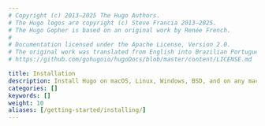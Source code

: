 ```yaml
---
# Copyright (c) 2013–2025 The Hugo Authors.
# The Hugo logos are copyright (c) Steve Francia 2013–2025.
# The Hugo Gopher is based on an original work by Renée French.
#
# Documentation licensed under the Apache License, Version 2.0.
# The original work was translated from English into Brazilian Portuguese.
# https://github.com/gohugoio/hugoDocs/blob/master/content/LICENSE.md

title: Installation
description: Install Hugo on macOS, Linux, Windows, BSD, and on any machine that can run the Go compiler tool chain.
categories: []
keywords: []
weight: 10
aliases: [/getting-started/installing/]
---
```

